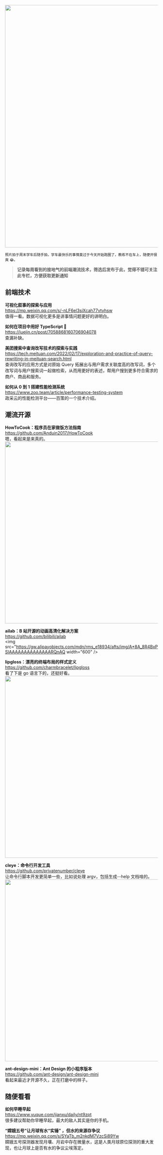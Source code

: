<img src="https://gw.alipayobjects.com/zos/k/jd/68.jpg" width="800" />  

<small>照片拍于周末学车后随手拍，学车最快乐的事情莫过于今天开始跑圈了，教练不在车上，随便开很爽 😂。</small>  

> **记录每周看到的接地气的前端潮流技术，筛选后发布于此，觉得不错可关注此专栏，方便获取更新通知**  

## 前端技术

**可视化叙事的探索与应用**  
<https://mp.weixin.qq.com/s/-nLF6el3siXcah77vtyhsw>  
值得一看。数据可视化更多是讲事情问题更好的讲明白。

**如何在项目中用好 TypeScript 🤔**  
<https://juejin.cn/post/7058868160706904078>  
查漏补缺。

**美团搜索中查询改写技术的探索与实践**  
<https://tech.meituan.com/2022/02/17/exploration-and-practice-of-query-rewriting-in-meituan-search.html>  
查询改写的应用方式是对原始 Query 拓展出与用户需求关联度高的改写词，多个改写词与用户搜索词一起做检索，从而用更好的表述，帮用户搜到更多符合需求的商户、商品和服务。

**如何从 0 到 1 搭建性能检测系统**  
<https://www.zoo.team/article/performance-testing-system>  
政采云的性能检测平台——百策的一个技术介绍。

## 潮流开源

**HowToCook：程序员在家做饭方法指南**  
<https://github.com/Anduin2017/HowToCook>  
嗯，看起来是来真的。  
<img src="https://gw.alipayobjects.com/zos/k/9f/0hX7Rg.png" width="600" />  

**ailab：B 站开源的动画高清化解决方案**  
<https://github.com/bilibili/ailab>  
<img src="https://gw.alipayobjects.com/mdn/rms_e18934/afts/img/A*8A_8R4BxPSIAAAAAAAAAAAAAARQnAQ width="600" />  

**lipgloss：漂亮的终端布局的样式定义**  
<https://github.com/charmbracelet/lipgloss>  
看了下是 go 语言下的，还挺好看。  
<img src="https://gw.alipayobjects.com/zos/k/hk/BhB9D3.png" width="600" />  

**cleye：命令行开发工具**  
<https://github.com/privatenumber/cleye>  
让命令行脚本开发更简单一些，比如说处理 argv，包括生成--help 文档啥的。  
<img src="https://gw.alipayobjects.com/zos/k/4b/eA0uwS.png" width="600" />  

**ant-design-mini：Ant Design 的小程序版本**  
<https://github.com/ant-design/ant-design-mini>  
看起来最近才开源不久，正在打磨中的样子。

## 随便看看

**如何早睡早起**  
<https://www.yuque.com/jianxu/daily/nt9zpt>  
很多建议帮助你早睡早起，最大的敌人其实是你的手机。

**“嫦娥五号”让月球有水“实锤” ，但水的来源存争议**  
<https://mp.weixin.qq.com/s/SYaTb_m2nkdM7VzcSi89Yw>  
嫦娥五号探测器发现月壤、月岩中存在微量水，这是人类月球原位探测的重大发现，也让月球上是否有水的争议尘埃落定。

